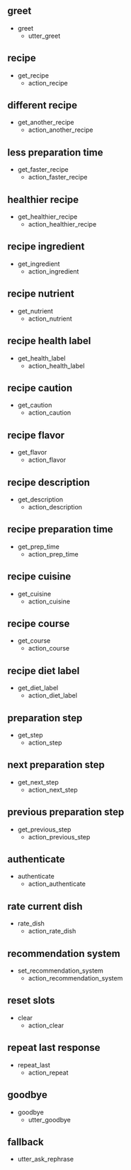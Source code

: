 ## greet
* greet
  - utter_greet

## recipe
* get_recipe
  - action_recipe

## different recipe
* get_another_recipe
  - action_another_recipe

## less preparation time
* get_faster_recipe
  - action_faster_recipe

## healthier recipe
* get_healthier_recipe
  - action_healthier_recipe

## recipe ingredient
* get_ingredient
  - action_ingredient

## recipe nutrient
* get_nutrient
  - action_nutrient

## recipe health label
* get_health_label
  - action_health_label

## recipe caution
* get_caution
  - action_caution

## recipe flavor
* get_flavor
  - action_flavor

## recipe description
* get_description
  - action_description

## recipe preparation time
* get_prep_time
  - action_prep_time

## recipe cuisine
* get_cuisine
  - action_cuisine

## recipe course
* get_course
  - action_course

## recipe diet label
* get_diet_label
  - action_diet_label

## preparation step
* get_step
  - action_step

## next preparation step
* get_next_step
  - action_next_step

## previous preparation step
* get_previous_step
  - action_previous_step

## authenticate
* authenticate
  - action_authenticate

## rate current dish
* rate_dish
  - action_rate_dish

## recommendation system
* set_recommendation_system
  - action_recommendation_system

## reset slots
* clear
  - action_clear

## repeat last response
* repeat_last
  - action_repeat

## goodbye
* goodbye
  - utter_goodbye
  
## fallback
  - utter_ask_rephrase

